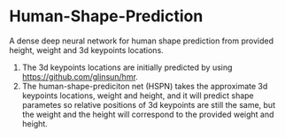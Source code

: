 # Human-Shape-Prediction
A dense deep neural network for human shape prediction from provided height, weight and 3d keypoints locations.

1) The 3d keypoints locations are initially predicted by using https://github.com/glinsun/hmr.
2) The human-shape-prediciton net (HSPN) takes the approximate 3d keypoints locations, weight and height, and it will predict shape parametes so relative positions of 3d keypoints are still the same, but the weight and the height will correspond to the provided weight and height.



